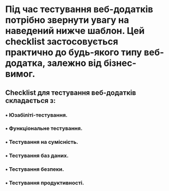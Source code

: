 # Під час тестування веб-додатків потрібно звернути увагу на наведений нижче шаблон. Цей checklist застосовується практично до будь-якого типу веб-додатка, залежно від бізнес-вимог.

## Checklist для тестування веб-додатків складається з:

### •	Юзабіліті-тестування.
### •	Функціональне тестування.
### •	Тестування на сумісність.
### •	Тестування баз даних.
### •	Тестування безпеки.
### •	Тестування продуктивності.


